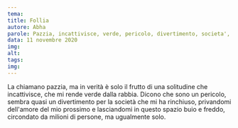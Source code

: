 ```yaml
---
tema:
title: Follia
autore: Abha
parole: Pazzia, incattivisce, verde, pericolo, divertimento, societa', amore, buio
data: 11 novembre 2020
img: 
alt: 
tags: 
img: 
---
```

La chiamano pazzia, ma in verità è solo il frutto di una solitudine che incattivisce, che mi rende verde dalla rabbia. Dicono che sono un  pericolo, sembra quasi un divertimento per la società che mi ha rinchiuso, privandomi dell'amore del mio prossimo e lasciandomi in questo spazio buio e freddo, circondato da milioni di persone, ma ugualmente solo.
